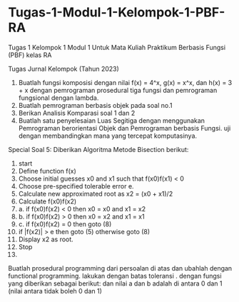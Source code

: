 # Tugas-1-Modul-1-Kelompok-1-PBF-RA
Tugas 1 Kelompok 1 Modul 1 Untuk Mata Kuliah Praktikum Berbasis Fungsi (PBF) kelas RA

Tugas Jurnal Kelompok (Tahun 2023)
1. Buatlah fungsi komposisi dengan nilai f(x) = 4^x, g(x) = x^x, dan h(x) = 3 + x dengan pemrograman prosedural tiga fungsi dan pemrograman fungsional dengan lambda.
2. Buatlah pemrograman berbasis objek pada soal no.1
3. Berikan Analisis Komparasi soal 1 dan 2
4. Buatlah satu penyelesaian Luas Segitiga dengan menggunakan Pemrograman berorientasi Objek dan
Pemrograman berbasis Fungsi. uji dengan membandingkan mana yang tercepat komputasinya.

Special Soal 5: Diberikan Algoritma Metode Bisection berikut:
1. start
2. Define function f(x)
3. Choose initial guesses x0 and x1 such that f(x0)f(x1) < 0
4. Choose pre-specified tolerable error e.
5. Calculate new approximated root as x2 = (x0 + x1)/2
6. Calculate f(x0)f(x2)
7. a. if f(x0)f(x2) < 0 then x0 = x0 and x1 = x2
8. b. if f(x0)f(x2) > 0 then x0 = x2 and x1 = x1
9. c. if f(x0)f(x2) = 0 then goto (8)
10. if |f(x2)| > e then goto (5) otherwise goto (8)
11. Display x2 as root.
12. Stop
13. 
Buatlah prosedural programming dari persoalan di atas dan ubahlah dengan functional programming. lakukan dengan batas toleransi . dengan fungsi yang diberikan sebagai berikut: dan nilai a dan b adalah di antara 0 dan 1 (nilai antara tidak boleh 0 dan 1)
